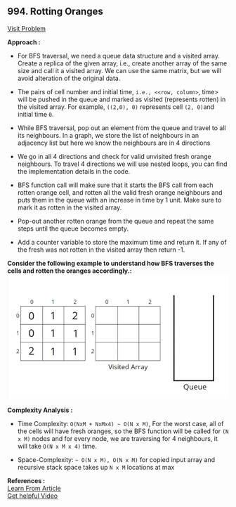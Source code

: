 ## 994. Rotting Oranges

[Visit Problem](https://leetcode.com/problems/rotting-oranges/description/)

**Approach :**<br>

-   For BFS traversal, we need a queue data structure and a visited array. Create a replica of the given array, i.e., create another array of the same size and call it a visited array. We can use the same matrix, but we will avoid alteration of the original data.

-   The pairs of cell number and initial time, `i.e., <<row, column>`, time> will be pushed in the queue and marked as visited (represents rotten) in the visited array. For example, `((2,0), 0)` represents cell `(2, 0)`and initial time `0`.

-   While BFS traversal, pop out an element from the queue and travel to all its neighbours. In a graph, we store the list of neighbours in an adjacency list but here we know the neighbours are in 4 directions

-   We go in all 4 directions and check for valid unvisited fresh orange neighbours. To travel 4 directions we will use nested loops, you can find the implementation details in the code.

-   BFS function call will make sure that it starts the BFS call from each rotten orange cell, and rotten all the valid fresh orange neighbours and puts them in the queue with an increase in time by 1 unit. Make sure to mark it as rotten in the visited array.

-   Pop-out another rotten orange from the queue and repeat the same steps until the queue becomes empty.

-   Add a counter variable to store the maximum time and return it. If any of the fresh was not rotten in the visited array then return -1.

**Consider the following example to understand how BFS traverses the cells and rotten the oranges accordingly.:**<br>
![CHEESE!](./10bfs.gif)

**Complexity Analysis :**<br>

-   Time Complexity: `O(NxM + NxMx4) ~ O(N x M)`, For the worst case, all of the cells will have fresh oranges, so the BFS function will be called for `(N x M)` nodes and for every node, we are traversing for 4 neighbours, it will take `O(N x M x 4)` time.

-   Space-Complexity: `~ O(N x M), O(N x M)` for copied input array and recursive stack space takes up `N x M` locations at max

**References :**<br>
[Learn From Article](https://takeuforward.org/data-structure/rotten-oranges/) <br>
[Get helpful Video](https://youtu.be/yf3oUhkvqA0)
